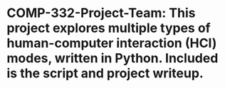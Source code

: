 # COMP-332-Project-Team: This project explores multiple types of human-computer interaction (HCI) modes, written in Python. Included is the script and project writeup. 
